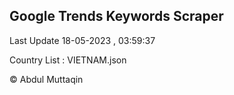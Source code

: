 

## Google Trends Keywords Scraper 
 
Last Update 18-05-2023 , 03:59:37

Country List :
VIETNAM.json



© Abdul Muttaqin 
